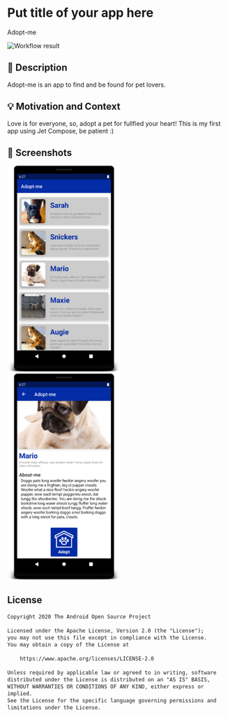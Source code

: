 # Put title of your app here
Adopt-me

![Workflow result](https://github.com/juniorodilton/android-dev-challenge-compose/workflows/Check/badge.svg)


## :scroll: Description
Adopt-me is an app to find and be found for pet lovers.


## :bulb: Motivation and Context
Love is for everyone, so, adopt a pet for fullfied your heart! 
This is my first app using Jet Compose, be patient :)


## :camera_flash: Screenshots
<!-- You can add more screenshots here if you like -->
<img src="/results/screenshot_1.png" width="260">&emsp;<img src="/results/screenshot_2.png" width="260">

## License
```
Copyright 2020 The Android Open Source Project

Licensed under the Apache License, Version 2.0 (the "License");
you may not use this file except in compliance with the License.
You may obtain a copy of the License at

    https://www.apache.org/licenses/LICENSE-2.0

Unless required by applicable law or agreed to in writing, software
distributed under the License is distributed on an "AS IS" BASIS,
WITHOUT WARRANTIES OR CONDITIONS OF ANY KIND, either express or implied.
See the License for the specific language governing permissions and
limitations under the License.
```